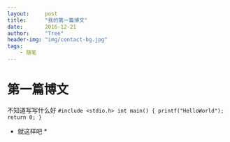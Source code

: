 ```yaml
---
layout:     post
title:      "我的第一篇博文"
date:       2016-12-21
author:     "Tree"
header-img: "img/contact-bg.jpg"
tags:
    - 随笔
---
```


# 第一篇博文
不知道写写什么好
` #include <stdio.h>
int main()
{
	printf("HelloWorld");
	return 0;
} `

* 就这样吧 *
